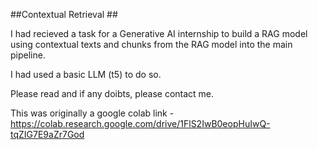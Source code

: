 ##Contextual Retrieval ##

I had recieved a task for a Generative AI internship to build a RAG model using contextual texts and chunks from the RAG model into the main pipeline. 

I had used a basic LLM (t5) to do so.

Please read and if any doibts, please contact me.

This was originally a google colab link - https://colab.research.google.com/drive/1FlS2IwB0eopHuIwQ-tqZIG7E9aZr7God
